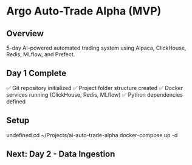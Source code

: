 # Argo Auto-Trade Alpha (MVP)

## Overview
5-day AI-powered automated trading system using Alpaca, ClickHouse, Redis, MLflow, and Prefect.

## Day 1 Complete
✅ Git repository initialized
✅ Project folder structure created
✅ Docker services running (ClickHouse, Redis, MLflow)
✅ Python dependencies defined

## Setup

undefined
cd ~/Projects/ai-auto-trade-alpha
docker-compose up -d

## Next: Day 2 - Data Ingestion
